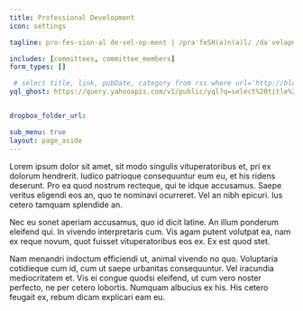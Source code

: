 ```yaml
---
title: Professional Development
icon: settings

tagline: pro·fes·sion·al de·vel·op·ment | /prəˈfeSH(ə)n(ə)l/ /dəˈveləpmənt/ | adjective + noun | of, relating to, or connected with a profession. + the process of developing or being developed.

includes: [committees, committee_members]
form_types: []

 # select title, link, pubDate, category from rss where url='http://blog.caepa.org/rss/' and category='Professional Development' limit 3
yql_ghost: https://query.yahooapis.com/v1/public/yql?q=select%20title%2C%20link%2C%20pubDate%2C%20category%20from%20rss%20where%20url%3D'http%3A%2F%2Fblog.caepa.org%2Frss%2F'%20and%20category%3D'Professional%20Development'%20limit%203&format=json&diagnostics=true&callback=recent_posts


dropbox_folder_url:

sub_menu: true
layout: page_aside
---
```


Lorem ipsum dolor sit amet, sit modo singulis vituperatoribus et, pri ex dolorum hendrerit. Iudico patrioque consequuntur eum eu, et his ridens deserunt. Pro ea quod nostrum recteque, qui te idque accusamus. Saepe veritus eligendi eos an, quo te nominavi ocurreret. Vel an nibh epicuri. Ius cetero tamquam splendide an.

Nec eu sonet aperiam accusamus, quo id dicit latine. An illum ponderum eleifend qui. In vivendo interpretaris cum. Vis agam putent volutpat ea, nam ex reque novum, quot fuisset vituperatoribus eos ex. Ex est quod stet.

Nam menandri indoctum efficiendi ut, animal vivendo no quo. Voluptaria cotidieque cum id, cum ut saepe urbanitas consequuntur. Vel iracundia mediocritatem et. Vis ei congue quodsi eleifend, ut cum vero noster perfecto, ne per cetero lobortis. Numquam albucius ex his. His cetero feugait ex, rebum dicam explicari eam eu.